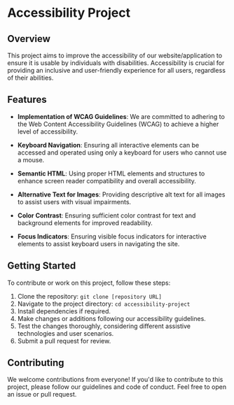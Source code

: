 # Accessibility Project

## Overview

This project aims to improve the accessibility of our website/application to ensure it is usable by individuals with disabilities. Accessibility is crucial for providing an inclusive and user-friendly experience for all users, regardless of their abilities.

## Features

- **Implementation of WCAG Guidelines**: We are committed to adhering to the Web Content Accessibility Guidelines (WCAG) to achieve a higher level of accessibility.
  
- **Keyboard Navigation**: Ensuring all interactive elements can be accessed and operated using only a keyboard for users who cannot use a mouse.
  
- **Semantic HTML**: Using proper HTML elements and structures to enhance screen reader compatibility and overall accessibility.
  
- **Alternative Text for Images**: Providing descriptive alt text for all images to assist users with visual impairments.
  
- **Color Contrast**: Ensuring sufficient color contrast for text and background elements for improved readability.
  
- **Focus Indicators**: Ensuring visible focus indicators for interactive elements to assist keyboard users in navigating the site.

## Getting Started

To contribute or work on this project, follow these steps:

1. Clone the repository: `git clone [repository URL]`
2. Navigate to the project directory: `cd accessibility-project`
3. Install dependencies if required.
4. Make changes or additions following our accessibility guidelines.
5. Test the changes thoroughly, considering different assistive technologies and user scenarios.
6. Submit a pull request for review.

## Contributing

We welcome contributions from everyone! If you'd like to contribute to this project, please follow our guidelines and code of conduct. Feel free to open an issue or pull request.
